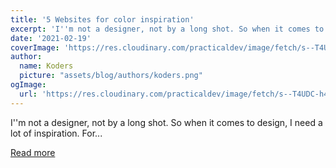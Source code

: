 ```yaml
---
title: '5 Websites for color inspiration'
excerpt: 'I''m not a designer, not by a long shot. So when it comes to design, I need a lot of inspiration.  For...'
date: '2021-02-19'
coverImage: 'https://res.cloudinary.com/practicaldev/image/fetch/s--T4UDC-h4--/c_imagga_scale,f_auto,fl_progressive,h_420,q_auto,w_1000/https://dev-to-uploads.s3.amazonaws.com/uploads/articles/e7n0ucqj79xin6lgnzag.jpg'
author:
  name: Koders
  picture: "assets/blog/authors/koders.png"
ogImage:
  url: 'https://res.cloudinary.com/practicaldev/image/fetch/s--T4UDC-h4--/c_imagga_scale,f_auto,fl_progressive,h_420,q_auto,w_1000/https://dev-to-uploads.s3.amazonaws.com/uploads/articles/e7n0ucqj79xin6lgnzag.jpg'
---
```


I''m not a designer, not by a long shot. So when it comes to design, I need a lot of inspiration.  For...

[Read more](https://dev.to/dailydevtips1/5-websites-for-color-inspiration-4kh3)
